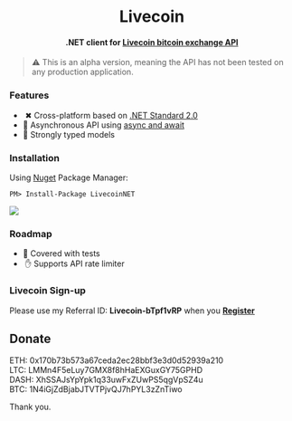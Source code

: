 <h1 align="center">Livecoin</h1>

<h4 align="center">.NET client for <a href="https://www.livecoin.net/">Livecoin bitcoin exchange API</a></h4>

> ⚠ This is an alpha version, meaning the API has not been tested on any production application. 


### Features
- &nbsp;✖ Cross-platform based on [.NET Standard 2.0](https://docs.microsoft.com/en-us/dotnet/standard/net-standard)
- 🔁 Asynchronous API using [async and await](https://docs.microsoft.com/en-us/dotnet/csharp/async)
- 💪 Strongly typed models


### Installation
Using [Nuget](https://www.nuget.org/packages/LivecoinNet) Package Manager:
```
PM> Install-Package LivecoinNET
```
[![](https://img.shields.io/nuget/dt/LivecoinNet.svg)](https://www.nuget.org/packages/LivecoinNet)
### Roadmap

- 🛂 Covered with tests
- &nbsp;✋ Supports API rate limiter

### Livecoin Sign-up
Please use my Referral ID: **Livecoin-bTpf1vRP** when you [**Register**](https://livecoin.net/?from=Livecoin-bTpf1vRP)

## Donate

ETH: 0x170b73b573a67ceda2ec28bbf3e3d0d52939a210\
LTC: LMMn4F5eLuy7GMX8f8hHaEXGuxGY75GPHD\
DASH: XhSSAJsYpYpk1q33uwFxZUwPS5qgVpSZ4u\
BTC: 1N4iGjZdBjabJTVTPjvQJ7hPYL3zZnTiwo

Thank you.


